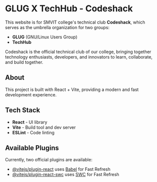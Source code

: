# GLUG X TechHub - Codeshack

This website is for SMVIT college's technical club **Codeshack**, which serves as the umbrella organization for two groups:

- **GLUG** (GNU/Linux Users Group)
- **TechHub**

Codeshack is the official technical club of our college, bringing together technology enthusiasts, developers, and innovators to learn, collaborate, and build together.

## About

This project is built with React + Vite, providing a modern and fast development experience.

## Tech Stack

- **React** - UI library
- **Vite** - Build tool and dev server
- **ESLint** - Code linting

## Available Plugins

Currently, two official plugins are available:

- [@vitejs/plugin-react](https://github.com/vitejs/vite-plugin-react/blob/main/packages/plugin-react) uses [Babel](https://babeljs.io/) for Fast Refresh
- [@vitejs/plugin-react-swc](https://github.com/vitejs/vite-plugin-react/blob/main/packages/plugin-react-swc) uses [SWC](https://swc.rs/) for Fast Refresh
